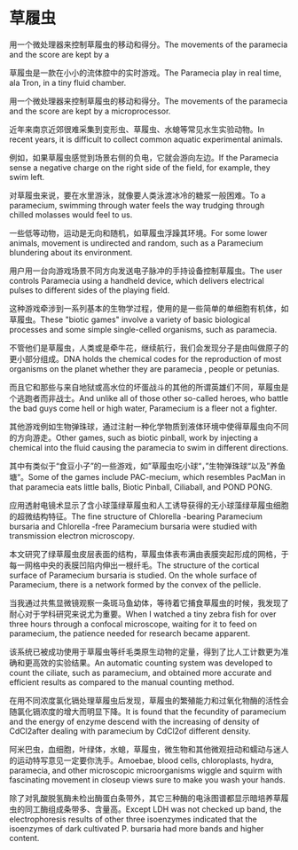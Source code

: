 # 草履虫

<p><span class="chinese">用一个微处理器来控制草履虫的移动和得分。</span><span class="english">The movements of the paramecia and the score are kept by a</span></p>

<p><span class="chinese">草履虫是一款在小小的流体腔中的实时游戏。</span><span class="english">The Paramecia play in real time, ala Tron, in a tiny fluid chamber.</span></p>

<p><span class="chinese">用一个微处理器来控制草履虫的移动和得分。</span><span class="english">The movements of the paramecia and the score are kept by a microprocessor.</span></p>

<p><span class="chinese">近年来南京近郊很难采集到变形虫、草履虫、水螅等常见水生实验动物。</span><span class="english">In recent years, it is difficult to collect common aquatic experimental animals.</span></p>

<p><span class="chinese">例如，如果草履虫感觉到场景右侧的负电，它就会游向左边。</span><span class="english">If the Paramecia sense a negative charge on the right side of the field, for example, they swim left.</span></p>

<p><span class="chinese">对草履虫来说，要在水里游泳，就像要人类泳渡冰冷的糖浆一般困难。</span><span class="english">To a paramecium, swimming through water feels the way trudging through chilled molasses would feel to us.</span></p>

<p><span class="chinese">一些低等动物，运动是无向和随机，如草履虫浮躁其环境。</span><span class="english">For some lower animals, movement is undirected and random, such as a Paramecium blundering about its environment.</span></p>

<p><span class="chinese">用户用一台向游戏场景不同方向发送电子脉冲的手持设备控制草履虫。</span><span class="english">The user controls Paramecia using a handheld device, which delivers electrical pulses to different sides of the playing field.</span></p>

<p><span class="chinese">这种游戏牵涉到一系列基本的生物学过程，使用的是一些简单的单细胞有机体，如草履虫。</span><span class="english">These "biotic games" involve a variety of basic biological processes and some simple single-celled organisms, such as paramecia.</span></p>

<p><span class="chinese">不管他们是草履虫，人类或是牵牛花，继续航行，我们会发现分子是由叫做原子的更小部分组成。</span><span class="english">DNA holds the chemical codes for the reproduction of most organisms on the planet whether they are paramecia , people or petunias.</span></p>

<p><span class="chinese">而且它和那些与来自地狱或高水位的坏蛋战斗的其他的所谓英雄们不同，草履虫是个逃跑者而非战士。</span><span class="english">And unlike all of those other so-called heroes, who battle the bad guys come hell or high water, Paramecium is a fleer not a fighter.</span></p>

<p><span class="chinese">其他游戏例如生物弹珠球，通过注射一种化学物质到液体环境中使得草履虫向不同的方向游走。</span><span class="english">Other games, such as biotic pinball, work by injecting a chemical into the fluid causing the paramecia to swim in different directions.</span></p>

<p><span class="chinese">其中有类似于“食豆小子”的一些游戏，如”草履虫吃小球“，”生物弹珠球“以及”养鱼塘“。</span><span class="english">Some of the games include PAC-mecium, which resembles PacMan in that paramecia eats little balls, Biotic Pinball, Ciliaball, and POND PONG.</span></p>

<p><span class="chinese">应用透射电镜术显示了含小球藻绿草履虫和人工诱导获得的无小球藻绿草履虫细胞的超微结构特征。</span><span class="english">The fine structure of Chlorella -bearing Paramecium bursaria and Chlorella -free Paramecium bursaria were studied with transmission electron microscopy.</span></p>

<p><span class="chinese">本文研究了绿草履虫皮层表面的结构，草履虫体表布满由表膜突起形成的网格，于每一网格中央的表膜凹陷内伸出一根纤毛。</span><span class="english">The structure of the cortical surface of Paramecium bursaria is studied. On the whole surface of Paramecium, there is a network formed by the convex of the pellicle.</span></p>

<p><span class="chinese">当我通过共焦显微镜观察一条斑马鱼幼体，等待着它捕食草履虫的时候，我发现了耐心对于学科研究来说尤为重要。</span><span class="english">When I watched a tiny zebra fish for over three hours through a confocal microscope, waiting for it to feed on paramecium, the patience needed for research became apparent.</span></p>

<p><span class="chinese">该系统已被成功使用于草履虫等纤毛类原生动物的定量，得到了比人工计数更为准确和更高效的实验结果。</span><span class="english">An automatic counting system was developed to count the ciliate, such as paramecium, and obtained more accurate and efficient results as compared to the manual counting method.</span></p>

<p><span class="chinese">在用不同浓度氯化镉处理草履虫后发现，草履虫的繁殖能力和过氧化物酶的活性会随氯化镉浓度的增大而明显下降。</span><span class="english">It is found that the fecundity of paramecium and the energy of enzyme descend with the increasing of density of CdCl2after dealing with paramecium by CdCl2of different density.</span></p>

<p><span class="chinese">阿米巴虫，血细胞，叶绿体，水螅，草履虫，微生物和其他微观扭动和蠕动与迷人的运动特写意见一定要你洗手。</span><span class="english">Amoebae, blood cells, chloroplasts, hydra, paramecia, and other microscopic microorganisms wiggle and squirm with fascinating movement in closeup views sure to make you wash your hands.</span></p>

<p><span class="chinese">除了对乳酸脱氢酶未检出酶蛋白条带外，其它三种酶的电泳图谱都显示暗培养草履虫的同工酶组成条带多、含量高。</span><span class="english">Except LDH was not checked up band, the electrophoresis results of other three isoenzymes indicated that the isoenzymes of dark cultivated P. bursaria had more bands and higher content.</span></p>

